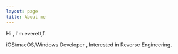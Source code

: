 ```yaml
---
layout: page
title: About me 
---
```



Hi , I'm everettjf. 


iOS/macOS/Windows Developer , Interested in Reverse Engineering.